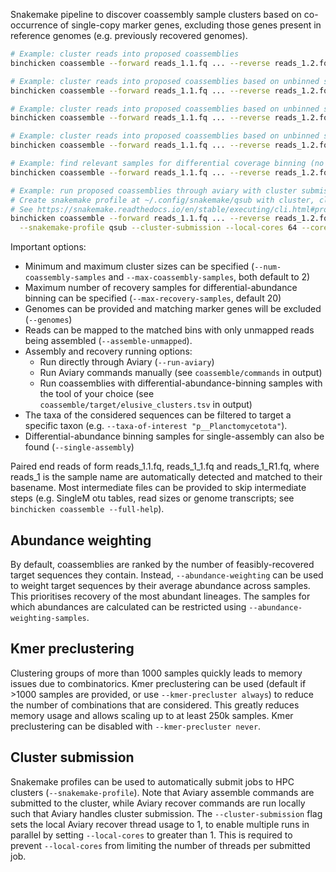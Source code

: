 
Snakemake pipeline to discover coassembly sample clusters based on co-occurrence of single-copy marker genes, excluding those genes present in reference genomes (e.g. previously recovered genomes).

```bash
# Example: cluster reads into proposed coassemblies
binchicken coassemble --forward reads_1.1.fq ... --reverse reads_1.2.fq ...

# Example: cluster reads into proposed coassemblies based on unbinned sequences
binchicken coassemble --forward reads_1.1.fq ... --reverse reads_1.2.fq ... --genomes genome_1.fna ...

# Example: cluster reads into proposed coassemblies based on unbinned sequences and coassemble only unbinned reads
binchicken coassemble --forward reads_1.1.fq ... --reverse reads_1.2.fq ... --genomes genome_1.fna ... --assemble-unmapped

# Example: cluster reads into proposed coassemblies based on unbinned sequences from a specific taxa
binchicken coassemble --forward reads_1.1.fq ... --reverse reads_1.2.fq ... --genomes genome_1.fna ... --taxa-of-interest "p__Planctomycetota"

# Example: find relevant samples for differential coverage binning (no coassembly)
binchicken coassemble --forward reads_1.1.fq ... --reverse reads_1.2.fq ... --single-assembly

# Example: run proposed coassemblies through aviary with cluster submission
# Create snakemake profile at ~/.config/snakemake/qsub with cluster, cluster-status, cluster-cancel, etc.
# See https://snakemake.readthedocs.io/en/stable/executing/cli.html#profiles
binchicken coassemble --forward reads_1.1.fq ... --reverse reads_1.2.fq ... --run-aviary \
  --snakemake-profile qsub --cluster-submission --local-cores 64 --cores 64
```

Important options:

- Minimum and maximum cluster sizes can be specified (`--num-coassembly-samples` and `--max-coassembly-samples`, both default to 2)
- Maximum number of recovery samples for differential-abundance binning can be specified (`--max-recovery-samples`, default 20)
- Genomes can be provided and matching marker genes will be excluded (`--genomes`)
- Reads can be mapped to the matched bins with only unmapped reads being assembled (`--assemble-unmapped`).
- Assembly and recovery running options:
  - Run directly through Aviary (`--run-aviary`)
  - Run Aviary commands manually (see `coassemble/commands` in output)
  - Run coassemblies with differential-abundance-binning samples with the tool of your choice (see `coassemble/target/elusive_clusters.tsv` in output)
- The taxa of the considered sequences can be filtered to target a specific taxon (e.g. `--taxa-of-interest "p__Planctomycetota"`).
- Differential-abundance binning samples for single-assembly can also be found (`--single-assembly`)

Paired end reads of form reads_1.1.fq, reads_1_1.fq and reads_1_R1.fq, where reads_1 is the sample name are automatically detected and matched to their basename.
Most intermediate files can be provided to skip intermediate steps (e.g. SingleM otu tables, read sizes or genome transcripts; see `binchicken coassemble --full-help`).

## Abundance weighting

By default, coassemblies are ranked by the number of feasibly-recovered target sequences they contain.
Instead, `--abundance-weighting` can be used to weight target sequences by their average abundance across samples.
This prioritises recovery of the most abundant lineages.
The samples for which abundances are calculated can be restricted using `--abundance-weighting-samples`.

## Kmer preclustering

Clustering groups of more than 1000 samples quickly leads to memory issues due to combinatorics.
Kmer preclustering can be used (default if >1000 samples are provided, or use `--kmer-precluster always`) to reduce the number of combinations that are considered.
This greatly reduces memory usage and allows scaling up to at least 250k samples.
Kmer preclustering can be disabled with `--kmer-precluster never`.

## Cluster submission

Snakemake profiles can be used to automatically submit jobs to HPC clusters (`--snakemake-profile`).
Note that Aviary assemble commands are submitted to the cluster, while Aviary recover commands are run locally such that Aviary handles cluster submission.
The `--cluster-submission` flag sets the local Aviary recover thread usage to 1, to enable multiple runs in parallel by setting `--local-cores` to greater than 1.
This is required to prevent `--local-cores` from limiting the number of threads per submitted job.
